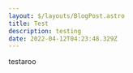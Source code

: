 ```yaml
---
layout: $/layouts/BlogPost.astro
title: Test
description: testing
date: 2022-04-12T04:23:48.329Z
---
```

testaroo